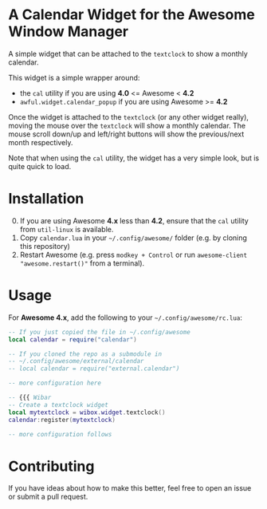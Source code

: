 # A Calendar Widget for the Awesome Window Manager

A simple widget that can be attached to the `textclock` to show a monthly
calendar.

This widget is a simple wrapper around:

- the `cal` utility if you are using **4.0** <= Awesome < **4.2**
- `awful.widget.calendar_popup` if you are using Awesome >= **4.2**

Once the widget is attached to the `textclock` (or any other widget really),
moving the mouse over the `textclock` will show a monthly calendar. The mouse
scroll down/up and left/right buttons will show the previous/next month
respectively.

Note that when using the `cal` utility, the widget has a very simple look, but
is quite quick to load.

# Installation

0. If you are using Awesome **4.x** less than **4.2**, ensure that the `cal`
   utility from `util-linux` is available.
1. Copy `calendar.lua` in your `~/.config/awesome/` folder (e.g. by cloning
   this repository)
3. Restart Awesome (e.g. press `modkey + Control` or run `awesome-client
   "awesome.restart()"` from a terminal).

# Usage

For **Awesome 4.x**, add the following to your `~/.config/awesome/rc.lua`:

``` lua
-- If you just copied the file in ~/.config/awesome
local calendar = require("calendar")

-- If you cloned the repo as a submodule in
-- ~/.config/awesome/external/calendar
-- local calendar = require("external.calendar")

-- more configuration here

-- {{{ Wibar
-- Create a textclock widget
local mytextclock = wibox.widget.textclock()
calendar:register(mytextclock)

-- more configuration follows
```

# Contributing

If you have ideas about how to make this better, feel free to open an issue or
submit a pull request.
